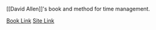 
[[David Allen]]'s book and method for time management.

[Book Link](https://www.amazon.com/Getting-Things-Done-Stress-Free-Productivity/dp/0142000280)
[Site Link](https://gettingthingsdone.com/)

